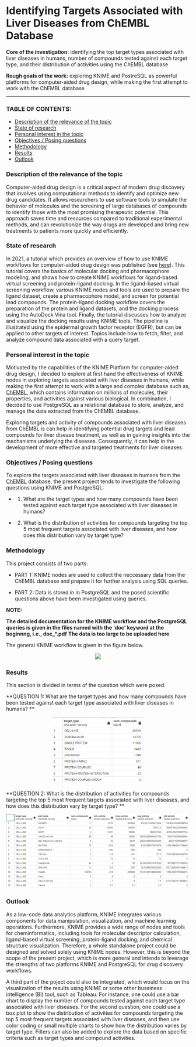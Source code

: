 # Identifying Targets Associated with Liver Diseases from ChEMBL Database

**Core of the investigation:** identifying the top target types associated with liver diseases in humans, number of compounds tested against each target type, and their distribution of activities using the ChEMBL database 

**Rough goals of the work:** exploring KNIME and PostreSQL as powerful platforms for computer-aided drug design, while making the first attempt to work with the ChEMBL database 
<hr>

### TABLE OF CONTENTS:

* [Description of the relevance of the topic](https://github.com/arjeta-rushiti/data-science-portfolio/tree/main/targets_liver_chembl#description-of-the-relevance-of-the-topic)
* [State of research](https://github.com/arjeta-rushiti/data-science-portfolio/tree/main/targets_liver_chembl#state-of-research)
* [Personal interest in the topic](https://github.com/arjeta-rushiti/data-science-portfolio/tree/main/targets_liver_chembl#personal-interest-in-the-topic)
* [Objectives / Posing questions](https://github.com/arjeta-rushiti/data-science-portfolio/tree/main/targets_liver_chembl#objectives--posing-questions)
* [Methodology](https://github.com/arjeta-rushiti/data-science-portfolio/tree/main/targets_liver_chembl#methodology)
* [Results](https://github.com/arjeta-rushiti/data-science-portfolio/tree/main/targets_liver_chembl#results)
* [Outlook](https://github.com/arjeta-rushiti/data-science-portfolio/tree/main/targets_liver_chembl#outlook)


### Description of the relevance of the topic

Computer-aided drug design is a critical aspect of modern drug discovery that involves using computational methods to identify and optimize new drug candidates. It allows researchers to use software tools to simulate the behavior of molecules and the screening of large databases of compounds to identify those with the most promising therapeutic potential. This approach saves time and resources compared to traditional experimental methods, and can revolutionize the way drugs are developed and bring new treatments to patients more quickly and efficiently.

### State of research

In 2021, a tutorial which provides an overview of how to use KNIME workflows for computer-aided drug design was published (see [here](https://www.knime.com/blog/tutorials-for-computer-aided-drug-design-using-knime-workflows)).
This tutorial covers the basics of molecular docking and pharmacophore modeling, and shows how to create KNIME workflows for ligand-based virtual screening and protein-ligand docking. In the ligand-based virtual screening workflow, various KNIME nodes and tools are used to prepare the ligand dataset, create a pharmacophore model, and screen for potential lead compounds. The protein-ligand docking workflow covers the preparation of the protein and ligand datasets, and the docking process using the AutoDock Vina tool. Finally, the tutorial discusses how to analyze and visualize the docking results using KNIME tools.
The pipeline is illustrated using the epidermal growth factor receptor (EGFR), but can be applied to other targets of interest. Topics include how to fetch, filter, and analyze compound data associated with a query target. 

### Personal interest in the topic

Motivated by the capabilities of the KNIME Platform for computer-aided drug design, I decided to explore at first hand the effectiveness of KNIME nodes in exploring targets associated with liver diseases in humans, while making the first attempt to work with a large and complex database such as, [ChEMBL](https://www.ebi.ac.uk/chembl/), which contains information on millions of molecules, their properties, and activities against various biological.
In combination, I decided to use PostgreSQL as a relational database to store, analyze, and manage the data extracted from the ChEMBL database.

Exploring targets and activity of compounds associated with liver diseases from ChEMBL is can help in identifying potential drug targets and lead compounds for liver disease treatment, as well as in gaining insights into the mechanisms underlying the diseases. Consequently, it can help in the development of more effective and targeted treatments for liver diseases.

### Objectives / Posing questions
To explore the targets associated with liver diseases in humans from the [ChEMBL](https://www.ebi.ac.uk/chembl/) database, the present project tends to investigate the following questions using KNIME and PostgreSQL:

* 1. What are the target types and how many compounds have been tested against each target type associated with liver diseases in humans? <p></p>

* 2. What is the distribution of activities for compounds targeting the top 5 most frequent targets associated with liver diseases, and how does this distribution vary by target type? <br>


### Methodology
This project consists of two parts:
* PART 1: KNIME nodes are used to collect the neccessary data from the ChEMBL database and prepare it for further analysis using SQL queries.

* PART 2: Data is stored in in PostgreSQL and the posed scientific questions above have been investigated using queries.

**NOTE:**

**The detailed documentation for the KNIME workflow and the PostgreSQL queries is given in the files named with the 'doc' keyword at the beginnng, i.e., doc_*.pdf**
**The data is too large to be uploaded here**

The general KNIME workflow is given in the figure below. 

<p align="center">
<img src="https://github.com/arjeta-rushiti/data-science-portfolio/blob/main/targets_liver_chembl/figures/KNIME_workflow.png">
</p>
 
### Results

This section is divided in terms of the question which were posed.

**QUESTION 1: What are the target types and how many compounds have been tested against each target type associated with liver diseases in humans? **

<p align="center">
<img src="https://github.com/arjeta-rushiti/data-science-portfolio/blob/main/targets_liver_chembl/figures/targets_cmpounds.png" width=50% height=50%>
</p>

**QUESTION 2: What is the distribution of activities for compounds targeting the top 5 most frequent targets associated with liver diseases, and how does this distribution vary by target type? **

<p align="center">
<img src="https://github.com/arjeta-rushiti/data-science-portfolio/blob/main/targets_liver_chembl/figures/distribution_activities.png">
</p>

### Outlook 
As a low-code data analytics platform, KNIME integrates various components for data manipulation, visualization, and machine learning operations. 
Furthermore, KNIME provides a wide range of nodes and tools for cheminformatics, including tools for molecular descriptor calculation, ligand-based virtual screening, protein-ligand docking, and chemical structure visualization.
Therefore, a whole standalone project could be designed and solved solely using KNIME nodes. However, this is beyond the scope of the present project, which is more general and intends to leverage the strengths of two platforms KNIME and PostgreSQL for drug discovery workflows. 

A third part of the poject could also be integrated, which would focus on the visualization of the results using KNIME or some other bussiness intelligence (BI) tool, such as Tableau. 
For instance, one could use a bar chart to display the number of compounds tested against each target type associated with liver diseases. For the second question, one could use a box plot to show the distribution of activities for compounds targeting the top 5 most frequent targets associated with liver diseases, and then use color coding or small multiple charts to show how the distribution varies by target type. 
Filters can also be added to explore the data based on specific criteria such as target types and compound activities.
